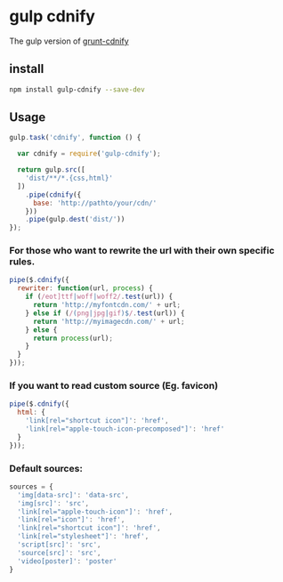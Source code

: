 # gulp cdnify

The gulp version of [grunt-cdnify](https://github.com/callumlocke/grunt-cdnify)

## install

```bash
npm install gulp-cdnify --save-dev
```

## Usage

```javascript
gulp.task('cdnify', function () {

  var cdnify = require('gulp-cdnify');

  return gulp.src([
    'dist/**/*.{css,html}'
  ])
    .pipe(cdnify({
      base: 'http://pathto/your/cdn/'
    }))
    .pipe(gulp.dest('dist/'))
});
```

### For those who want to rewrite the url with their own specific rules.

```javascript
pipe($.cdnify({
  rewriter: function(url, process) {
    if (/eot]ttf|woff|woff2/.test(url)) {
      return 'http://myfontcdn.com/' + url;
    } else if (/(png|jpg|gif)$/.test(url)) {
      return 'http://myimagecdn.com/' + url;
    } else {
      return process(url);
    }
  }
}));
```

### If you want to read custom source (Eg. favicon)

```javascript
pipe($.cdnify({
  html: {
    'link[rel="shortcut icon"]': 'href',
    'link[rel="apple-touch-icon-precomposed"]': 'href'
  }
}));
```

### Default sources:

```javascript
sources = {
  'img[data-src]': 'data-src',
  'img[src]': 'src',
  'link[rel="apple-touch-icon"]': 'href',
  'link[rel="icon"]': 'href',
  'link[rel="shortcut icon"]': 'href',
  'link[rel="stylesheet"]': 'href',
  'script[src]': 'src',
  'source[src]': 'src',
  'video[poster]': 'poster'
}
```
